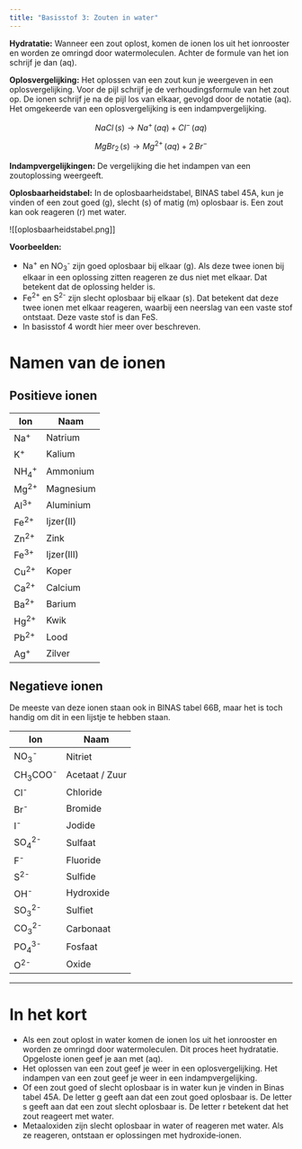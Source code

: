 ```yaml
---
title: "Basisstof 3: Zouten in water"
---
```

**Hydratatie:** Wanneer een zout oplost, komen de ionen los uit het ionrooster en worden ze omringd door watermoleculen. Achter de formule van het ion schrijf je dan (aq).

**Oplosvergelijking:** Het oplossen van een zout kun je weergeven in een oplosvergelijking. Voor de pijl schrijf je de verhoudingsformule van het zout op. De ionen schrijf je na de pijl los van elkaar, gevolgd door de notatie (aq). Het omgekeerde van een oplosvergelijking is een indampvergelijking.

$$
NaCl\,(s) \rightarrow Na^{+}\,(aq)+Cl^{-}\,(aq)
$$

$$
MgBr_{2}\,(s) \rightarrow Mg^{2+}\,(aq) + 2\,Br^{-}
$$

**Indampvergelijkingen:** De vergelijking die het indampen van een zoutoplossing weergeeft.

**Oplosbaarheidstabel:** In de oplosbaarheidstabel, BINAS tabel 45A, kun je vinden of een zout goed (g), slecht (s) of matig (m) oplosbaar is. Een zout kan ook reageren (r) met water.

![[oplosbaarheidstabel.png]]

**Voorbeelden:**
- Na<sup>+</sup> en NO<sub>3</sub><sup>-</sup> zijn goed oplosbaar bij elkaar (g). Als deze twee ionen bij elkaar in een oplossing zitten reageren ze dus niet met elkaar. Dat betekent dat de oplossing helder is.
- Fe<sup>2+</sup> en S<sup>2-</sup> zijn slecht oplosbaar bij elkaar (s). Dat betekent dat deze twee ionen met elkaar reageren, waarbij een neerslag van een vaste stof ontstaat. Deze vaste stof is dan FeS.
- In basisstof 4 wordt hier meer over beschreven.

# Namen van de ionen
## Positieve ionen

| Ion                        | Naam       |
| -------------------------- | ---------- |
| Na<sup>+</sup>             | Natrium    |
| K<sup>+</sup>              | Kalium     |
| NH<sub>4</sub><sup>+</sup> | Ammonium   |
| Mg<sup>2+</sup>            | Magnesium  |
| Al<sup>3+</sup>            | Aluminium  |
| Fe<sup>2+</sup>            | Ijzer(II)  |
| Zn<sup>2+</sup>            | Zink       |
| Fe<sup>3+</sup>            | Ijzer(III) |
| Cu<sup>2+</sup>            | Koper      |
| Ca<sup>2+</sup>            | Calcium    |
| Ba<sup>2+</sup>            | Barium     |
| Hg<sup>2+</sup>            | Kwik       |
| Pb<sup>2+</sup>            | Lood       |
| Ag<sup>+</sup>             | Zilver     |
## Negatieve ionen
De meeste van deze ionen staan ook in BINAS tabel 66B, maar het is toch handig om dit in een lijstje te hebben staan.

| Ion                           | Naam           |
| ----------------------------- | -------------- |
| NO<sub>3</sub><sup>-</sup>    | Nitriet        |
| CH<sub>3</sub>COO<sup>-</sup> | Acetaat / Zuur |
| Cl<sup>-</sup>                | Chloride       |
| Br<sup>-</sup>                | Bromide        |
| I<sup>-</sup>                 | Jodide         |
| SO<sub>4</sub><sup>2-</sup>   | Sulfaat        |
| F<sup>-</sup>                 | Fluoride       |
| S<sup>2-</sup>                | Sulfide        |
| OH<sup>-</sup>                | Hydroxide      |
| SO<sub>3</sub><sup>2-</sup>   | Sulfiet        |
| CO<sub>3</sub><sup>2-</sup>   | Carbonaat      |
| PO<sub>4</sub><sup>3-</sup>   | Fosfaat        |
| O<sup>2-</sup>                | Oxide          |

---
# In het kort
- Als een zout oplost in water komen de ionen los uit het ionrooster en worden ze omringd door watermoleculen. Dit proces heet hydratatie. Opgeloste ionen geef je aan met (aq).
- Het oplossen van een zout geef je weer in een oplosvergelijking. Het indampen van een zout geef je weer in een indampvergelijking.
- Of een zout goed of slecht oplosbaar is in water kun je vinden in Binas tabel 45A. De letter g geeft aan dat een zout goed oplosbaar is. De letter s geeft aan dat een zout slecht oplosbaar is. De letter r betekent dat het zout reageert met water.
- Metaaloxiden zijn slecht oplosbaar in water of reageren met water. Als ze reageren, ontstaan er oplossingen met hydroxide‑ionen.